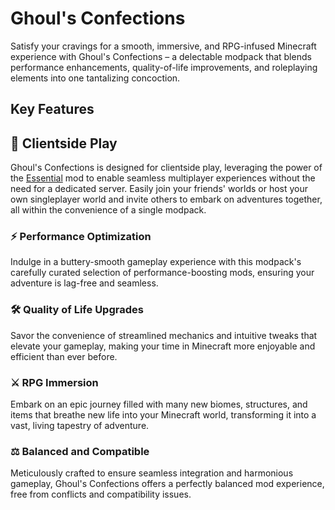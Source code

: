 # **Ghoul's Confections**

Satisfy your cravings for a smooth, immersive, and RPG-infused Minecraft experience with Ghoul's Confections – a delectable modpack that blends performance enhancements, quality-of-life improvements, and roleplaying elements into one tantalizing concoction.

## Key Features

## 🙌 Clientside Play

Ghoul's Confections is designed for clientside play, leveraging the power of the [Essential](https://modrinth.com/mod/essential) mod to enable seamless multiplayer experiences without the need for a dedicated server. Easily join your friends' worlds or host your own singleplayer world and invite others to embark on adventures together, all within the convenience of a single modpack.

### ⚡️ Performance Optimization
Indulge in a buttery-smooth gameplay experience with this modpack's carefully curated selection of performance-boosting mods, ensuring your adventure is lag-free and seamless.

### 🛠️ Quality of Life Upgrades
Savor the convenience of streamlined mechanics and intuitive tweaks that elevate your gameplay, making your time in Minecraft more enjoyable and efficient than ever before.

### ⚔️ RPG Immersion
Embark on an epic journey filled with many new biomes, structures, and items that breathe new life into your Minecraft world, transforming it into a vast, living tapestry of adventure.

### ⚖️ Balanced and Compatible
Meticulously crafted to ensure seamless integration and harmonious gameplay, Ghoul's Confections offers a perfectly balanced mod experience, free from conflicts and compatibility issues.
